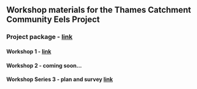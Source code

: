 ## Workshop materials for the Thames Catchment Community Eels Project


### Project package - [link](https://storymaps.arcgis.com/collections/7cf499061da14932875025e129bfd104)

#### Workshop 1 - [link](https://storymaps.arcgis.com/stories/37f0acf5f5e64562b5c93440293b436b)

#### Workshop 2 - coming soon...

#### Workshop Series 3 - plan and survey [link](https://thamesestuarypartnership.github.io/thameseels/workshops/index.html#1)
